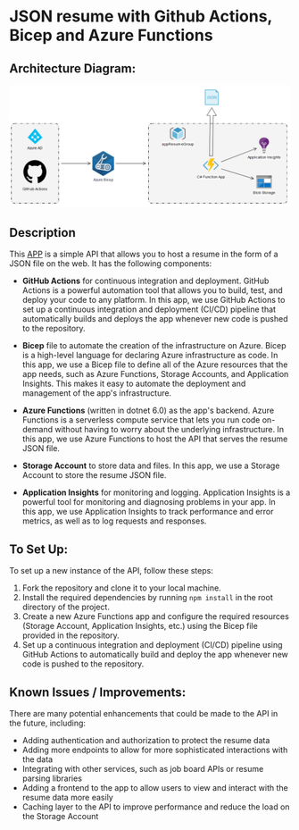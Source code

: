 # JSON resume with Github Actions, Bicep and Azure Functions

## **Architecture Diagram:**

![architectureDiagram](./diagram/apiResumeDiagram.PNG)

## **Description**
This [APP](https://fnappgtmx2f7kdzjgk.azurewebsites.net/api/getCV) is a simple API that allows you to host a resume in the form of a JSON file on the web. It has the following components:

* **GitHub Actions** for continuous integration and deployment. GitHub Actions is a powerful automation tool that allows you to build, test, and deploy your code to any platform. In this app, we use GitHub Actions to set up a continuous integration and deployment (CI/CD) pipeline that automatically builds and deploys the app whenever new code is pushed to the repository.

* **Bicep** file to automate the creation of the infrastructure on Azure. Bicep is a high-level language for declaring Azure infrastructure as code. In this app, we use a Bicep file to define all of the Azure resources that the app needs, such as Azure Functions, Storage Accounts, and Application Insights. This makes it easy to automate the deployment and management of the app's infrastructure.

* **Azure Functions** (written in dotnet 6.0) as the app's backend. Azure Functions is a serverless compute service that lets you run code on-demand without having to worry about the underlying infrastructure. In this app, we use Azure Functions to host the API that serves the resume JSON file.

* **Storage Account** to store data and files. In this app, we use a Storage Account to store the resume JSON file.

* **Application Insights** for monitoring and logging. Application Insights is a powerful tool for monitoring and diagnosing problems in your app. In this app, we use Application Insights to track performance and error metrics, as well as to log requests and responses.

## **To Set Up:**
To set up a new instance of the API, follow these steps:

1. Fork the repository and clone it to your local machine.
2. Install the required dependencies by running `npm install` in the root directory of the project.
3. Create a new Azure Functions app and configure the required resources (Storage Account, Application Insights, etc.) using the Bicep file provided in the repository.
4. Set up a continuous integration and deployment (CI/CD) pipeline using GitHub Actions to automatically build and deploy the app whenever new code is pushed to the repository.


## **Known Issues / Improvements**:

There are many potential enhancements that could be made to the API in the future, including:

* Adding authentication and authorization to protect the resume data
* Adding more endpoints to allow for more sophisticated interactions with the data
* Integrating with other services, such as job board APIs or resume parsing libraries
* Adding a frontend to the app to allow users to view and interact with the resume data more easily
* Caching layer to the API to improve performance and reduce the load on the Storage Account
